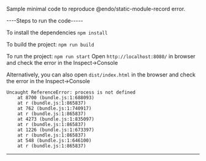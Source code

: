 Sample minimal code to reproduce @endo/static-module-record error.

----Steps to run the code-----

To install the dependencies
`npm install`

To build the project:
`npm run build`

To run the project:
`npm run start`
Open `http://localhost:8080/` in browser and check the error in the Inspect->Console

Alternatively, you can also open `dist/index.html` in the browser and check the error in the Inspect->Console

```
Uncaught ReferenceError: process is not defined
    at 8700 (bundle.js:1:688093)
    at r (bundle.js:1:865837)
    at 762 (bundle.js:1:740917)
    at r (bundle.js:1:865837)
    at 4273 (bundle.js:1:835097)
    at r (bundle.js:1:865837)
    at 1226 (bundle.js:1:673397)
    at r (bundle.js:1:865837)
    at 548 (bundle.js:1:646100)
    at r (bundle.js:1:865837)
```

--------------------------------

